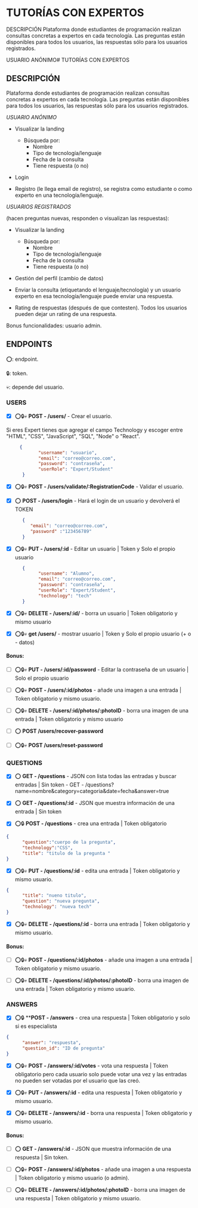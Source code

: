 # TUTORÍAS CON EXPERTOS

DESCRIPCIÓN
Plataforma donde estudiantes de programación realizan consultas concretas a expertos en cada
tecnología. Las preguntas están disponibles para todos los usuarios, las respuestas sólo para los
usuarios registrados.

USUARIO ANÓNIMO# TUTORÍAS CON EXPERTOS

## DESCRIPCIÓN

Plataforma donde estudiantes de programación realizan consultas concretas a expertos en cada tecnología. Las preguntas están disponibles para todos los usuarios, las respuestas sólo para los usuarios registrados.

_USUARIO ANÓNIMO_

- Visualizar la landing

  - Búsqueda por:
    - Nombre
    - Tipo de tecnología/lenguaje
    - Fecha de la consulta
    - Tiene respuesta (o no)

- Login
- Registro (le llega email de registro), se registra como estudiante o como experto en una
  tecnología/lenguaje.

_USUARIOS REGISTRADOS_

(hacen preguntas nuevas, responden o visualizan las respuestas):

- Visualizar la landing

  - Búsqueda por:
    - Nombre
    - Tipo de tecnología/lenguaje
    - Fecha de la consulta
    - Tiene respuesta (o no)

- Gestión del perfil (cambio de datos)
- Enviar la consulta (etiquetando el lenguaje/tecnología) y un usuario experto en esa
  tecnología/lenguaje puede enviar una respuesta.

- Rating de respuestas (después de que contesten). Todos los usuarios pueden dejar un
  rating de una respuesta.

Bonus funcionalidades:
usuario admin.

## ENDPOINTS

⭕️: endpoint.    

🔒️: token.

💀️: depende del usuario.

### USERS


- [x] ⭕️🔒️💀️ **POST - /users/** - Crear el usuario.
  
Si eres Expert tienes que agregar el campo Technology y escoger entre "HTML", "CSS", "JavaScript", "SQL", "Node" o "React".

```json
     {
            "username": "usuario",
            "email": "correo@correo.com",
            "password": "contraseña",
            "userRole": "Expert/Student"
      }
```

- [x] ⭕️🔒️💀️ **POST - /users/validate/:RegistrationCode** - Validar el usuario.
  
  

- [x] ⭕️ **POST - /users/login** - Hará el login de un usuario y
      devolverá el TOKEN

```json
      {
         "email": "correo@correo.com",
         "password" :"123456789"
      }
```

- [x] ⭕️🔒️💀️ **PUT - /users/:id** - Editar un usuario | Token y Solo el
      propio usuario

```json
      {
            "username": "Alumno",
            "email": "correo@correo.com",
            "password": "contraseña",
            "userRole": "Expert/Student",
            "technology": "tech"
      }
```

- [x] ⭕️🔒️💀️ **DELETE - /users/:id/** - borra un usuario | Token obligatorio y mismo usuario

- [x] ⭕️🔒️💀️ **get /users/** - mostrar usuario | Token y Solo el propio usuario (+ o - datos)
#### Bonus:

  
- [ ] ⭕️🔒️💀️ **PUT - /users/:id/password** - Editar la contraseña de un usuario | Solo el propio usuario

- [ ] ⭕️🔒️💀️ **POST - /users/:id/photos** - añade una imagen a una entrada | Token obligatorio y mismo usuario.

- [ ] ⭕️🔒️💀️ **DELETE - /users/:id/photos/:photoID** - borra una imagen de una entrada | Token obligatorio y mismo usuario

- [ ] ⭕️ **POST /users/recover-password**

- [ ] ⭕️🔒️💀️ **POST /users/reset-password**


### QUESTIONS



- [x] ⭕️ **GET - /questions** - JSON con lista todas las entradas y buscar entradas | Sin token - GET - /questions?name=nombre&category=categoria&date=fecha&answer=true

- [x] ⭕️ **GET - /questions/:id** - JSON que muestra información de una entrada | Sin token

- [x] ⭕️🔒️ **POST - /questions** - crea una entrada | Token obligatorio
  
```json
{
      "question":"cuerpo de la pregunta",
      "technology":"CSS",
      "title": "titulo de la pregunta "
}

```

- [x] ⭕️🔒️💀️ **PUT - /questions/:id** - edita una entrada | Token obligatorio y mismo usuario.
  
```json
{
      "title": "nueno titulo",
      "question": "nueva pregunta",
      "technology": "nueva tech"
}
``` 

- [x] ⭕️🔒️💀️ **DELETE - /questions/:id** - borra una entrada | Token obligatorio y mismo usuario.

#### Bonus:

- [ ] ⭕️🔒️💀️ **POST - /questions/:id/photos** - añade una imagen a una entrada | Token obligatorio y mismo usuario.

- [ ] ⭕️🔒️💀️ **DELETE - /questions/:id/photos/:photoID** - borra una imagen de una entrada | Token obligatorio y mismo usuario.

### ANSWERS


- [x] ⭕️🔒️ ****POST - /answers** - crea una respuesta | Token obligatorio y
      solo si es especialista


```json
{
      "answer": "respuesta",
      "question_id": "ID de pregunta"
}
```

- [x] ⭕️🔒️💀️ **POST - /answers/:id/votes** - vota una respuesta | Token
      obligatorio pero cada usuario solo puede votar una vez y las
      entradas no pueden ser votadas por el usuario que las creó.

- [x] ⭕️🔒️💀️ **PUT - /answers/:id** - edita una
      respuesta | Token obligatorio y mismo usuario.

- [x] ⭕️🔒️💀️ **DELETE - /answers/:id** - borra una respuesta | Token
      obligatorio y mismo usuario.

#### Bonus:

- [ ] ⭕️ **GET - /answers/:id** - JSON que muestra información de una
      respuesta | Sin token.

- [ ] ⭕️🔒️💀️ **POST - /answers/:id/photos** - añade una imagen a una
      respuesta | Token obligatorio y mismo usuario (o admin).

- [ ] ⭕️🔒️💀️ **DELETE - /answers/:id/photos/:photoID** - borra una imagen
      de una respuesta | Token obligatorio y mismo usuario.

